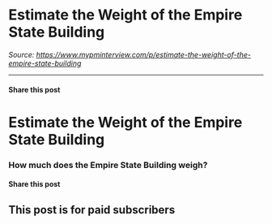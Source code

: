 # Estimate the Weight of the Empire State Building

*Source: https://www.mypminterview.com/p/estimate-the-weight-of-the-empire-state-building*

---

#### Share this post

# Estimate the Weight of the Empire State Building

### How much does the Empire State Building weigh?

#### Share this post

## This post is for paid subscribers

